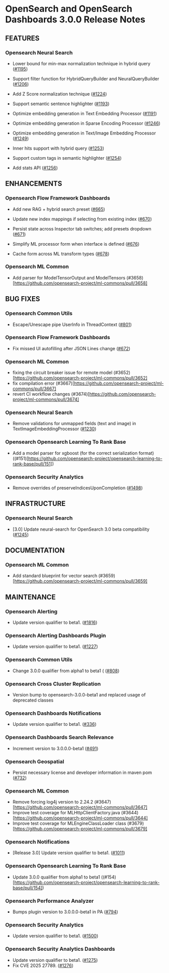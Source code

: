 # OpenSearch and OpenSearch Dashboards 3.0.0 Release Notes


## FEATURES


### Opensearch Neural Search


* Lower bound for min-max normalization technique in hybrid query ([#1195](https://github.com/opensearch-project/neural-search/pull/1195))


* Support filter function for HybridQueryBuilder and NeuralQueryBuilder ([#1206](https://github.com/opensearch-project/neural-search/pull/1206))
* Add Z Score normalization technique ([#1224](https://github.com/opensearch-project/neural-search/pull/1224))
* Support semantic sentence highlighter ([#1193](https://github.com/opensearch-project/neural-search/pull/1193))
* Optimize embedding generation in Text Embedding Processor ([#1191](https://github.com/opensearch-project/neural-search/pull/1191))
* Optimize embedding generation in Sparse Encoding Processor ([#1246](https://github.com/opensearch-project/neural-search/pull/1246))
* Optimize embedding generation in Text/Image Embedding Processor ([#1249](https://github.com/opensearch-project/neural-search/pull/1249))
* Inner hits support with hybrid query ([#1253](https://github.com/opensearch-project/neural-search/pull/1253))
* Support custom tags in semantic highlighter ([#1254](https://github.com/opensearch-project/neural-search/pull/1254))
* Add stats API ([#1256](https://github.com/opensearch-project/neural-search/pull/1256))


## ENHANCEMENTS


### Opensearch Flow Framework Dashboards


* Add new RAG + hybrid search preset ([#665](https://github.com/opensearch-project/dashboards-flow-framework/pull/665))


* Update new index mappings if selecting from existing index ([#670](https://github.com/opensearch-project/dashboards-flow-framework/pull/670))
* Persist state across Inspector tab switches; add presets dropdown ([#671](https://github.com/opensearch-project/dashboards-flow-framework/pull/671))
* Simplify ML processor form when interface is defined ([#676](https://github.com/opensearch-project/dashboards-flow-framework/pull/676))
* Cache form across ML transform types ([#678](https://github.com/opensearch-project/dashboards-flow-framework/pull/678))


### Opensearch ML Common


* Add parser for ModelTensorOutput and ModelTensors (#3658)[https://github.com/opensearch-project/ml-commons/pull/3658]


## BUG FIXES


### Opensearch Common Utils


* Escape/Unescape pipe UserInfo in ThreadContext ([#801](https://github.com/opensearch-project/common-utils/pull/801))


### Opensearch Flow Framework Dashboards


* Fix missed UI autofilling after JSON Lines change ([#672](https://github.com/opensearch-project/dashboards-flow-framework/pull/672))


### Opensearch ML Common


* fixing the circuit breaker issue for remote model (#3652)[https://github.com/opensearch-project/ml-commons/pull/3652]
* fix compilation error (#3667)[https://github.com/opensearch-project/ml-commons/pull/3667]
* revert CI workflow changes (#3674)[https://github.com/opensearch-project/ml-commons/pull/3674]


### Opensearch Neural Search


* Remove validations for unmapped fields (text and image) in TextImageEmbeddingProcessor ([#1230](https://github.com/opensearch-project/neural-search/pull/1230))


### Opensearch Opensearch Learning To Rank Base


* Add a model parser for xgboost (for the correct serialization format) ((#151)[https://github.com/opensearch-project/opensearch-learning-to-rank-base/pull/151])


### Opensearch Security Analytics


* Remove overrides of preserveIndicesUponCompletion ([#1498](https://github.com/opensearch-project/security-analytics/pull/1498))


## INFRASTRUCTURE


### Opensearch Neural Search


* [3.0] Update neural-search for OpenSearch 3.0 beta compatibility ([#1245](https://github.com/opensearch-project/neural-search/pull/1245))


## DOCUMENTATION


### Opensearch ML Common


* Add standard blueprint for vector search (#3659)[https://github.com/opensearch-project/ml-commons/pull/3659]


## MAINTENANCE


### Opensearch Alerting


* Update version qualifier to beta1. ([#1816](https://github.com/opensearch-project/alerting/pull/1816))


### Opensearch Alerting Dashboards Plugin


* Update version qualifier to beta1. ([#1227](https://github.com/opensearch-project/alerting-dashboards-plugin/pull/1227))


### Opensearch Common Utils


* Change 3.0.0 qualifier from alpha1 to beta1 ( ([#808](https://github.com/opensearch-project/common-utils/pull/808))


### Opensearch Cross Cluster Replication


* Version bump to opensearch-3.0.0-beta1 and replaced usage of deprecated classes


### Opensearch Dashboards Notifications


* Update version qualifier to beta1. ([#336](https://github.com/opensearch-project/dashboards-notifications/pull/336))


### Opensearch Dashboards Search Relevance


* Increment version to 3.0.0.0-beta1 ([#491](https://github.com/opensearch-project/dashboards-search-relevance/pull/491))


### Opensearch Geospatial


* Persist necessary license and developer information in maven pom ([#732](https://github.com/opensearch-project/geospatial/pull/732))


### Opensearch ML Common


* Remove forcing log4j version to 2.24.2 (#3647)[https://github.com/opensearch-project/ml-commons/pull/3647]
* Improve test coverage for MLHttpClientFactory.java (#3644)[https://github.com/opensearch-project/ml-commons/pull/3644]
* Improve test coverage for MLEngineClassLoader class (#3679)[https://github.com/opensearch-project/ml-commons/pull/3679]


### Opensearch Notifications


* [Release 3.0] Update version qualifier to beta1. ([#1011](https://github.com/opensearch-project/notifications/pull/1011))


### Opensearch Opensearch Learning To Rank Base


* Update 3.0.0 qualifier from alpha1 to beta1 ((#154)[https://github.com/opensearch-project/opensearch-learning-to-rank-base/pull/154])


### Opensearch Performance Analyzer


* Bumps plugin version to 3.0.0.0-beta1 in PA ([#794](https://github.com/opensearch-project/performance-analyzer/pull/794))


### Opensearch Security Analytics


* Update version qualifier to beta1. ([#1500](https://github.com/opensearch-project/security-analytics/pull/1500))


### Opensearch Security Analytics Dashboards


* Update version qualifier to beta1. ([#1275](https://github.com/opensearch-project/alerting-dashboards-plugin/pull/1275))
* Fix CVE 2025 27789. ([#1276](https://github.com/opensearch-project/security-analytics-dashboards-plugin/pull/1276))


